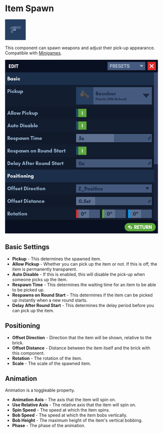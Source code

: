 # Item Spawn

![Icon](../images/components/item_spawn.png)

This component can spawn weapons and adjust their pick-up appearance. Compatible with [Minigames]().

![Edit Menu](../images/components/edit_menu_item_spawn.png)

## Basic Settings

* **Pickup** - This determines the spawned item.
* **Allow Pickup** - Whether you can pick up the item or not. If this is off, the item is permanently transparent.
* **Auto Disable** - If this is enabled, this will disable the pick-up when someone picks up the item.
* **Respawn Time** - This determines the waiting time for an item to be able to be picked up.
* **Respawns on Round Start** - This determines if the item can be picked up instantly when a new round starts.
* **Delay After Round Start** - This determines the delay period before you can pick up the item.

## Positioning
* **Offset Direction** - Direction that the item will be shown, relative to the brick.
* **Offset Distance** - Distance between the item itself and the brick with this component.
* **Rotation** - The rotation of the item.
* **Scale** - The scale of the spawned item.

## Animation

Animation is a toggleable property.

* **Animation Axis** - The axis that the item will spin on.
* **Use Relative Axis** - The relative axis that the item will spin on.
* **Spin Speed** - The speed at which the item spins.
* **Bob Speed** - The speed at which the item bobs vertically.
* **Bob Height** - The maximum height of the item's vertical bobbing.
* **Phase** - The phase of the animation.